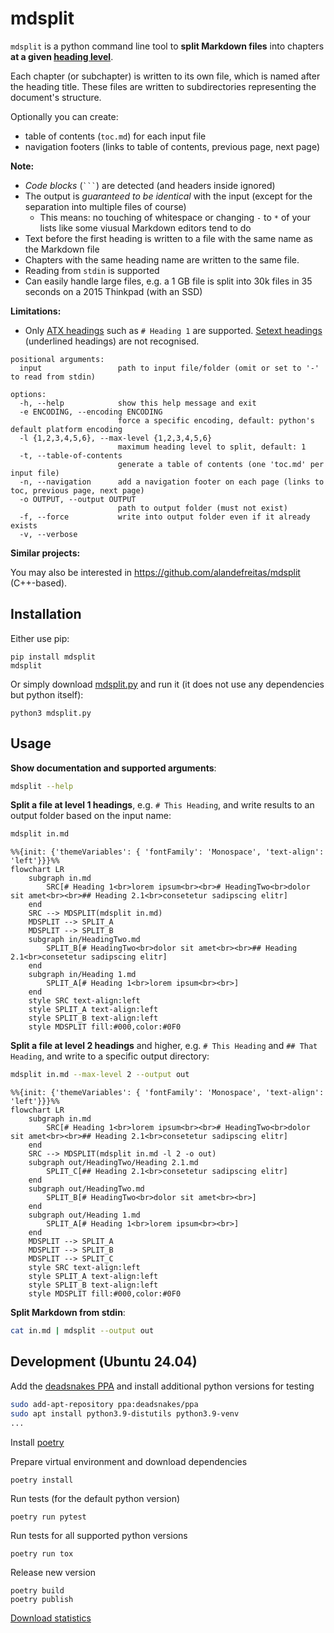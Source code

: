 # mdsplit

`mdsplit` is a python command line tool to
**split Markdown files** into chapters
**at a given [heading level](https://spec.commonmark.org/0.31.2/#atx-headings)**.

Each chapter (or subchapter) is written to its own file,
which is named after the heading title.
These files are written to subdirectories representing the document's structure.

Optionally you can create:
- table of contents (`toc.md`) for each input file
- navigation footers (links to table of contents, previous page, next page)

**Note:**
- *Code blocks* (`` ``` ``) are detected (and headers inside ignored)
- The output is *guaranteed to be identical* with the input
  (except for the separation into multiple files of course)
    - This means: no touching of whitespace or changing `-` to `*` of your lists
      like some viusual Markdown editors tend to do
- Text before the first heading is written to a file with the same name as the Markdown file
- Chapters with the same heading name are written to the same file.
- Reading from `stdin` is supported
- Can easily handle large files,
  e.g. a 1 GB file is split into 30k files in 35 seconds on a 2015 Thinkpad (with an SSD)

**Limitations:**
- Only [ATX headings](https://spec.commonmark.org/0.31.2/#atx-headings)
  such as `# Heading 1` are supported.
  [Setext headings](https://spec.commonmark.org/0.31.2/#setext-headings)
  (underlined headings) are not recognised.

```
positional arguments:
  input                 path to input file/folder (omit or set to '-' to read from stdin)

options:
  -h, --help            show this help message and exit
  -e ENCODING, --encoding ENCODING
                        force a specific encoding, default: python's default platform encoding
  -l {1,2,3,4,5,6}, --max-level {1,2,3,4,5,6}
                        maximum heading level to split, default: 1
  -t, --table-of-contents
                        generate a table of contents (one 'toc.md' per input file)
  -n, --navigation      add a navigation footer on each page (links to toc, previous page, next page)
  -o OUTPUT, --output OUTPUT
                        path to output folder (must not exist)
  -f, --force           write into output folder even if it already exists
  -v, --verbose
```

**Similar projects:**

You may also be interested in https://github.com/alandefreitas/mdsplit (C++-based).

## Installation

Either use pip:

    pip install mdsplit
    mdsplit

Or simply download [mdsplit.py](mdsplit.py) and run it (it does not use any dependencies but python itself):

    python3 mdsplit.py

## Usage

**Show documentation and supported arguments**:

```bash
mdsplit --help
```

**Split a file at level 1 headings**, e.g. `# This Heading`, and write results to an output folder based on the input name:

```bash
mdsplit in.md
```

```mermaid
%%{init: {'themeVariables': { 'fontFamily': 'Monospace', 'text-align': 'left'}}}%%
flowchart LR
    subgraph in.md
        SRC[# Heading 1<br>lorem ipsum<br><br># HeadingTwo<br>dolor sit amet<br><br>## Heading 2.1<br>consetetur sadipscing elitr]
    end
    SRC --> MDSPLIT(mdsplit in.md)
    MDSPLIT --> SPLIT_A
    MDSPLIT --> SPLIT_B
    subgraph in/HeadingTwo.md
        SPLIT_B[# HeadingTwo<br>dolor sit amet<br><br>## Heading 2.1<br>consetetur sadipscing elitr]
    end
    subgraph in/Heading 1.md
        SPLIT_A[# Heading 1<br>lorem ipsum<br><br>]
    end
    style SRC text-align:left
    style SPLIT_A text-align:left
    style SPLIT_B text-align:left
    style MDSPLIT fill:#000,color:#0F0
```

**Split a file at level 2 headings** and higher, e.g. `# This Heading` and `## That Heading`, and write to a specific output directory:

```bash
mdsplit in.md --max-level 2 --output out
```

```mermaid
%%{init: {'themeVariables': { 'fontFamily': 'Monospace', 'text-align': 'left'}}}%%
flowchart LR
    subgraph in.md
        SRC[# Heading 1<br>lorem ipsum<br><br># HeadingTwo<br>dolor sit amet<br><br>## Heading 2.1<br>consetetur sadipscing elitr]
    end
    SRC --> MDSPLIT(mdsplit in.md -l 2 -o out)
    subgraph out/HeadingTwo/Heading 2.1.md
        SPLIT_C[## Heading 2.1<br>consetetur sadipscing elitr]
    end
    subgraph out/HeadingTwo.md
        SPLIT_B[# HeadingTwo<br>dolor sit amet<br><br>]
    end
    subgraph out/Heading 1.md
        SPLIT_A[# Heading 1<br>lorem ipsum<br><br>]
    end
    MDSPLIT --> SPLIT_A
    MDSPLIT --> SPLIT_B
    MDSPLIT --> SPLIT_C
    style SRC text-align:left
    style SPLIT_A text-align:left
    style SPLIT_B text-align:left
    style MDSPLIT fill:#000,color:#0F0
```

**Split Markdown from stdin**:

```bash
cat in.md | mdsplit --output out
```

## Development (Ubuntu 24.04)

Add the [deadsnakes PPA](https://launchpad.net/~deadsnakes/+archive/ubuntu/ppa)
and install additional python versions for testing

```bash
sudo add-apt-repository ppa:deadsnakes/ppa
sudo apt install python3.9-distutils python3.9-venv
...
```

Install [poetry](https://python-poetry.org)

Prepare virtual environment and download dependencies

    poetry install

Run tests (for the default python version)

    poetry run pytest

Run tests for all supported python versions

    poetry run tox

Release new version

    poetry build
    poetry publish

[Download statistics](https://pypistats.org/packages/mdsplit)
